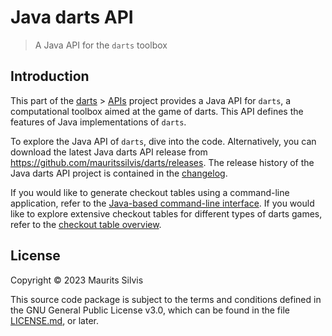 # Java darts API

> A Java API for the `darts` toolbox

## Introduction

This part of the [darts](https://github.com/mauritssilvis/darts) > [APIs](https://github.com/mauritssilvis/darts/tree/main/api) project provides a Java API for `darts`, a computational toolbox aimed at the game of darts.
This API defines the features of Java implementations of `darts`.

To explore the Java API of `darts`, dive into the code.
Alternatively, you can download the latest Java darts API release from https://github.com/mauritssilvis/darts/releases.
The release history of the Java darts API project is contained in the [changelog](CHANGELOG.md).

If you would like to generate checkout tables using a command-line application, refer to the [Java-based command-line interface](https://github.com/mauritssilvis/darts/tree/main/cli/java-darts-cli).
If you would like to explore extensive checkout tables for different types of darts games, refer to the [checkout table overview](https://github.com/mauritssilvis/darts/tree/main/tables/md-darts-tables).

## License

Copyright © 2023 Maurits Silvis

This source code package is subject to the terms and conditions defined in the GNU General Public License v3.0, which can be found in the file [LICENSE.md](LICENSE.md), or later.
